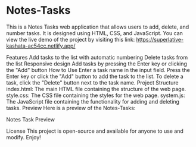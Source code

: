 # Notes-Tasks
This is a Notes Tasks web application that allows users to add, delete, and number tasks. It is designed using HTML, CSS, and JavaScript.
You can view the live demo of the project by visiting this link: https://superlative-kashata-ac54cc.netlify.app/

Features
Add tasks to the list with automatic numbering
Delete tasks from the list
Responsive design
Add tasks by pressing the Enter key or clicking the "Add" button
How to Use
Enter a task name in the input field.
Press the Enter key or click the "Add" button to add the task to the list.
To delete a task, click the "Delete" button next to the task name.
Project Structure
index.html: The main HTML file containing the structure of the web page.
style.css: The CSS file containing the styles for the web page.
system.js: The JavaScript file containing the functionality for adding and deleting tasks.
Preview
Here is a preview of the Notes-Tasks:

Notes Task Preview

License
This project is open-source and available for anyone to use and modify. Enjoy!
